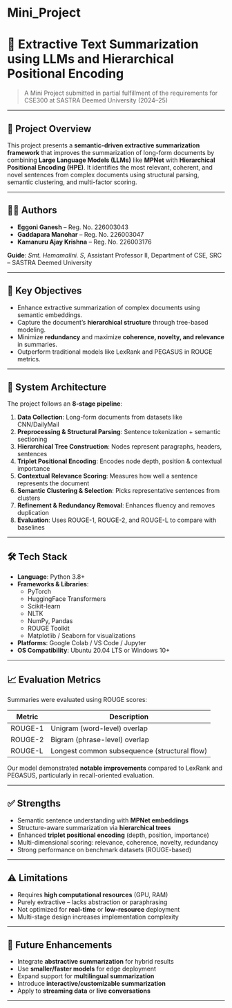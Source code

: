 # Mini_Project
# 🧠 Extractive Text Summarization using LLMs and Hierarchical Positional Encoding

> A Mini Project submitted in partial fulfillment of the requirements for CSE300 at SASTRA Deemed University (2024–25)

---

## 📘 Project Overview

This project presents a **semantic-driven extractive summarization framework** that improves the summarization of long-form documents by combining **Large Language Models (LLMs)** like **MPNet** with **Hierarchical Positional Encoding (HPE)**. It identifies the most relevant, coherent, and novel sentences from complex documents using structural parsing, semantic clustering, and multi-factor scoring.

---

## 👨‍💻 Authors

- **Eggoni Ganesh** – Reg. No. 226003043  
- **Gaddapara Manohar** – Reg. No. 226003047  
- **Kamanuru Ajay Krishna** – Reg. No. 226003176  

**Guide**: *Smt. Hemamalini. S*, Assistant Professor II, Department of CSE, SRC – SASTRA Deemed University

---

## 📌 Key Objectives

- Enhance extractive summarization of complex documents using semantic embeddings.
- Capture the document’s **hierarchical structure** through tree-based modeling.
- Minimize **redundancy** and maximize **coherence, novelty, and relevance** in summaries.
- Outperform traditional models like LexRank and PEGASUS in ROUGE metrics.

---

## 🧱 System Architecture

The project follows an **8-stage pipeline**:

1. **Data Collection**: Long-form documents from datasets like CNN/DailyMail  
2. **Preprocessing & Structural Parsing**: Sentence tokenization + semantic sectioning  
3. **Hierarchical Tree Construction**: Nodes represent paragraphs, headers, sentences  
4. **Triplet Positional Encoding**: Encodes node depth, position & contextual importance  
5. **Contextual Relevance Scoring**: Measures how well a sentence represents the document  
6. **Semantic Clustering & Selection**: Picks representative sentences from clusters  
7. **Refinement & Redundancy Removal**: Enhances fluency and removes duplication  
8. **Evaluation**: Uses ROUGE-1, ROUGE-2, and ROUGE-L to compare with baselines

---

## 🛠️ Tech Stack

- **Language**: Python 3.8+
- **Frameworks & Libraries**:  
  - PyTorch  
  - HuggingFace Transformers  
  - Scikit-learn  
  - NLTK  
  - NumPy, Pandas  
  - ROUGE Toolkit  
  - Matplotlib / Seaborn for visualizations
- **Platforms**: Google Colab / VS Code / Jupyter  
- **OS Compatibility**: Ubuntu 20.04 LTS or Windows 10+

---

## 📈 Evaluation Metrics

Summaries were evaluated using ROUGE scores:

| Metric    | Description                                  |
|-----------|----------------------------------------------|
| ROUGE-1   | Unigram (word-level) overlap                 |
| ROUGE-2   | Bigram (phrase-level) overlap                |
| ROUGE-L   | Longest common subsequence (structural flow) |

Our model demonstrated **notable improvements** compared to LexRank and PEGASUS, particularly in recall-oriented evaluation.

---

## ✅ Strengths

- Semantic sentence understanding with **MPNet embeddings**
- Structure-aware summarization via **hierarchical trees**
- Enhanced **triplet positional encoding** (depth, position, importance)
- Multi-dimensional scoring: relevance, coherence, novelty, redundancy
- Strong performance on benchmark datasets (ROUGE-based)

---

## ⚠️ Limitations

- Requires **high computational resources** (GPU, RAM)
- Purely extractive – lacks abstraction or paraphrasing
- Not optimized for **real-time** or **low-resource** deployment
- Multi-stage design increases implementation complexity

---

## 🔮 Future Enhancements

- Integrate **abstractive summarization** for hybrid results
- Use **smaller/faster models** for edge deployment
- Expand support for **multilingual summarization**
- Introduce **interactive/customizable summarization**
- Apply to **streaming data** or **live conversations**

---

